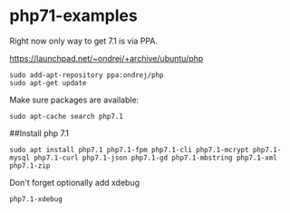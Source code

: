 # php71-examples


Right now only way to get 7.1 is via PPA. 

https://launchpad.net/~ondrej/+archive/ubuntu/php


```
sudo add-apt-repository ppa:ondrej/php
sudo apt-get update
```

Make sure packages are available:

```
sudo apt-cache search php7.1
```


##Install php 7.1

```
sudo apt install php7.1 php7.1-fpm php7.1-cli php7.1-mcrypt php7.1-mysql php7.1-curl php7.1-json php7.1-gd php7.1-mbstring php7.1-xml php7.1-zip 
```

Don't forget optionally add xdebug

```
php7.1-xdebug
```


